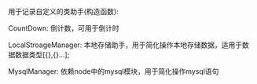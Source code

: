 用于记录自定义的类助手(构造函数):

CountDown: 倒计数，可用于倒计时

LocalStroageManager: 本地存储助手，用于简化操作本地存储数据，适用于数据数据类型[{},{}...];

MysqlManager: 依赖node中的mysql模块，用于简化操作mysql语句